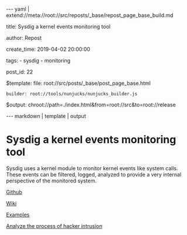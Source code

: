 --- yaml | extend://meta://root://src/reposts/_base/repost_page_base_build.md

title: Sysdig a kernel events monitoring tool

author: Repost

create_time: 2019-04-02 20:00:00

tags:
    - sysdig
    - monitoring

post_id: 22

$template:
    file: root://src/posts/_base/post_page_base.html

    builder: root://tools/nunjucks/nunjucks_builder.js

$output: chroot://path=./index.html&from=root://src&to=root://release

--- markdown | template | output
# Sysdig a kernel events monitoring tool
Sysdig uses a kernel module to monitor kernel events like system calls. These events can be filtered, logged, analyzed to provide a very internal perspective of the monitored system.

[Github](https://github.com/draios/sysdig)

[Wiki](https://github.com/draios/sysdig/wiki)

[Examples](https://github.com/draios/sysdig/wiki/Sysdig-Examples)

[Analyze the process of hacker intrusion](https://sysdig.com/blog/fishing-for-hackers/)
